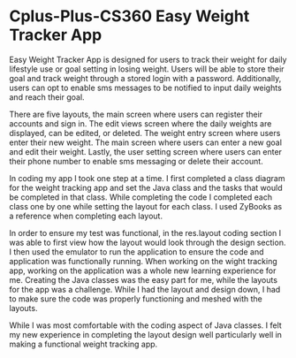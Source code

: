 # Cplus-Plus-CS360 Easy Weight Tracker App

Easy Weight Tracker App is designed for users to track their weight for daily lifestyle use or goal setting in losing weight.  Users will be able to store their goal and track weight through a stored login with a password. Additionally, users can opt to enable sms messages to be notified to input daily weights and reach their goal.

There are five layouts, the main screen where users can register their accounts and sign in. The edit views screen where the daily weights are displayed, can be edited, or deleted. The weight entry screen where users enter their new weight. The main screen where users can enter a new goal and edit their weight. Lastly, the user setting screen where users can enter their phone number to enable sms messaging or delete their account.

In coding my app I took one step at a time. I first completed a class diagram for the weight tracking app and set the Java class and the tasks that would be completed in that class. While completing the code I completed each class one by one while setting the layout for each class. I used ZyBooks as a reference when completing each layout. 

In order to ensure my test was functional, in the res.layout coding section I was able to first view how the layout would look through the design section. I then used the emulator to run the application to ensure the code and application was functionally running. 
When working on the wight tracking app, working on the application was a whole new learning experience for me. Creating the Java classes was the easy part for me, while the layouts for the app was a challenge. While I had the layout and design down, I had to make sure the code was properly functioning and meshed with the layouts.

While I was most comfortable with the coding aspect of Java classes. I felt my new experience in completing the layout design well particularly well in making a functional weight tracking app.

